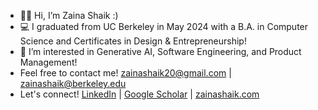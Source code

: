 - 👋🏽 Hi, I’m Zaina Shaik :) 
- 💻 I graduated from UC Berkeley in May 2024 with a B.A. in Computer Science and Certificates in Design & Entrepreneurship! 
- 🌟 I’m interested in Generative AI, Software Engineering, and Product Management! 
- Feel free to contact me! zainashaik20@gmail.com | zainashaik@berkeley.edu 
- Let's connect! [LinkedIn](https://www.linkedin.com/in/zainashaik/) | [Google Scholar](https://scholar.google.com/citations?user=xGE7DHMAAAAJ&hl=en) | [zainashaik.com](https://zainashaik.com/)

<!---
zainashaik/zainashaik is a ✨ special ✨ repository because its `README.md` (this file) appears on your GitHub profile.
You can click the Preview link to take a look at your changes.
--->
